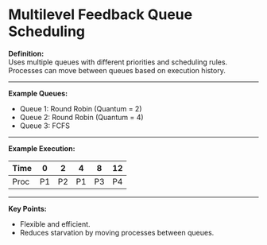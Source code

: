 
# Multilevel Feedback Queue Scheduling

**Definition:**  
Uses multiple queues with different priorities and scheduling rules. Processes can move between queues based on execution history.

---

**Example Queues:**
- Queue 1: Round Robin (Quantum = 2)
- Queue 2: Round Robin (Quantum = 4)
- Queue 3: FCFS

---

**Example Execution:**

| Time | 0 | 2 | 4 | 8 | 12 |
|------|---|---|---|---|----|
| Proc | P1| P2| P1| P3 | P4 |

---

**Key Points:**
- Flexible and efficient.
- Reduces starvation by moving processes between queues.
